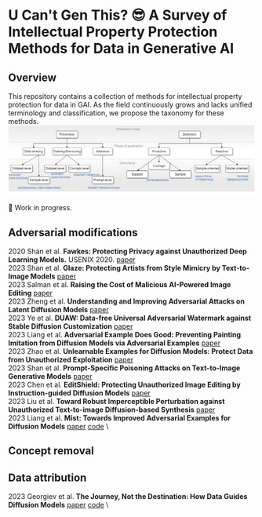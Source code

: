 # U Can't Gen This? :sunglasses: A Survey of Intellectual Property Protection Methods for Data in Generative AI

## Overview
This repository contains a collection of methods for intellectual property protection for data in GAI. As the field continuously grows and lacks unified terminology and classification, we propose the taxonomy for these methods.
![taxonomy](./figures/taxonomy-github.drawio.png)

:construction_worker: Work in progress.

## Adversarial modifications
2020	Shan et al.	**Fawkes: Protecting Privacy against Unauthorized Deep Learning Models.** USENIX 2020. [paper](https://www.usenix.org/conference/usenixsecurity20/presentation/shan)\
2023	Shan et al. **Glaze: Protecting Artists from Style Mimicry by Text-to-Image Models** [paper](http://arxiv.org/abs/2302.04222)  \
2023	Salman et al.	**Raising the Cost of Malicious AI-Powered Image Editing** [paper](http://arxiv.org/abs/2302.06588)\
2023	Zheng et al.	**Understanding and Improving Adversarial Attacks on Latent Diffusion Models** [paper](http://arxiv.org/abs/2310.04687)\
2023	Ye et al.	**DUAW: Data-free Universal Adversarial Watermark against Stable Diffusion Customization** [paper](http://arxiv.org/abs/2308.09889)\
2023	Liang et al.	**Adversarial Example Does Good: Preventing Painting Imitation from Diffusion Models via Adversarial Examples** [paper](http://arxiv.org/abs/2302.04578)\
2023	Zhao et al.	**Unlearnable Examples for Diffusion Models: Protect Data from Unauthorized Exploitation** [paper](http://arxiv.org/abs/2306.01902)\
2023	Shan et al.	**Prompt-Specific Poisoning Attacks on Text-to-Image Generative Models** [paper](http://arxiv.org/abs/2310.13828)\
2023	Chen et al.	**EditShield: Protecting Unauthorized Image Editing by Instruction-guided Diffusion Models** [paper](http://arxiv.org/abs/2311.12066)\
2023	Liu et al.	**Toward Robust Imperceptible Perturbation against Unauthorized Text-to-image Diffusion-based Synthesis** [paper](https://arxiv.org/abs/2311.13127)\
2023	Liang et al. **Mist: Towards Improved Adversarial Examples for Diffusion Models** [paper](http://arxiv.org/abs/2305.12683) [code](https://github.com/psyker-team/mist) \

## Concept removal

## Data attribution 
2023 Georgiev et al. **The Journey, Not the Destination: How Data Guides Diffusion Models** [paper](https://arxiv.org/abs/2312.06205) [code](https://github.com/MadryLab/journey-TRAK) \
